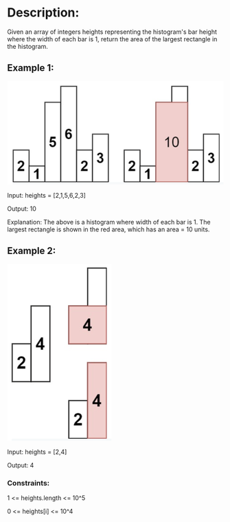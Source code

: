 # Description:

Given an array of integers heights representing the histogram's bar height where the width of each bar is 1, return the area of the largest rectangle in the histogram.

## Example 1:

![ex1](./ex1.png)

Input: heights = [2,1,5,6,2,3]

Output: 10

Explanation: The above is a histogram where width of each bar is 1.
The largest rectangle is shown in the red area, which has an area = 10 units.

## Example 2:

![ex2](./ex2.png)

Input: heights = [2,4]

Output: 4

### Constraints:

1 <= heights.length <= 10^5

0 <= heights[i] <= 10^4
